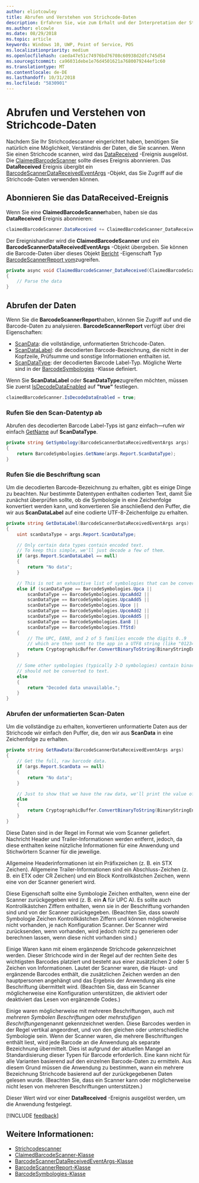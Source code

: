 ```yaml
---
author: eliotcowley
title: Abrufen und Verstehen von Strichcode-Daten
description: Erfahren Sie, wie zum Erhalt und der Interpretation der Strichcode-Daten, die Sie scannen.
ms.author: elcowle
ms.date: 08/29/2018
ms.topic: article
keywords: Windows 10, UWP, Point of Service, POS
ms.localizationpriority: medium
ms.openlocfilehash: caeda47e51c74976bd76708c60938d2dfc745d54
ms.sourcegitcommit: ca96031debe1e76d4501621a7680079244ef1c60
ms.translationtype: MT
ms.contentlocale: de-DE
ms.lasthandoff: 10/31/2018
ms.locfileid: "5830901"
---
```

# <a name="obtain-and-understand-barcode-data"></a>Abrufen und Verstehen von Strichcode-Daten

Nachdem Sie Ihr Strichcodescanner eingerichtet haben, benötigen Sie natürlich eine Möglichkeit, Verständnis der Daten, die Sie scannen. Wenn Sie einen Strichcode scannen, wird das [DataReceived](https://docs.microsoft.com/uwp/api/windows.devices.pointofservice.claimedbarcodescanner.datareceived) -Ereignis ausgelöst. Die [ClaimedBarcodeScanner](https://docs.microsoft.com/uwp/api/windows.devices.pointofservice.claimedbarcodescanner) sollte dieses Ereignis abonnieren. Das **DataReceived** Ereignis übergibt ein [BarcodeScannerDataReceivedEventArgs](https://docs.microsoft.com/uwp/api/windows.devices.pointofservice.barcodescannerdatareceivedeventargs) -Objekt, das Sie Zugriff auf die Strichcode-Daten verwenden können.

## <a name="subscribe-to-the-datareceived-event"></a>Abonnieren Sie das DataReceived-Ereignis

Wenn Sie eine **ClaimedBarcodeScanner**haben, haben sie das **DataReceived** Ereignis abonnieren:

```cs
claimedBarcodeScanner.DataReceived += ClaimedBarcodeScanner_DataReceived;
```

Der Ereignishandler wird die **ClaimedBarcodeScanner** und ein **BarcodeScannerDataReceivedEventArgs** -Objekt übergeben. Sie können die Barcode-Daten über dieses Objekt [Bericht](https://docs.microsoft.com/uwp/api/windows.devices.pointofservice.barcodescannerdatareceivedeventargs.report#Windows_Devices_PointOfService_BarcodeScannerDataReceivedEventArgs_Report) -Eigenschaft Typ [BarcodeScannerReport vom](https://docs.microsoft.com/uwp/api/windows.devices.pointofservice.barcodescannerreport)zugreifen.

```cs
private async void ClaimedBarcodeScanner_DataReceived(ClaimedBarcodeScanner sender, BarcodeScannerDataReceivedEventArgs args)
{
    // Parse the data
}
```

## <a name="get-the-data"></a>Abrufen der Daten

Wenn Sie die **BarcodeScannerReport**haben, können Sie Zugriff auf und die Barcode-Daten zu analysieren. **BarcodeScannerReport** verfügt über drei Eigenschaften:

* [ScanData](https://docs.microsoft.com/uwp/api/windows.devices.pointofservice.barcodescannerreport.scandata): die vollständige, unformatierten Strichcode-Daten.
* [ScanDataLabel](https://docs.microsoft.com/uwp/api/windows.devices.pointofservice.barcodescannerreport.scandatalabel): die decodierten Barcode-Bezeichnung, die nicht in der Kopfzeile, Prüfsumme und sonstige Informationen enthalten ist.
* [ScanDataType](https://docs.microsoft.com/uwp/api/windows.devices.pointofservice.barcodescannerreport.scandatatype): der decodierten Barcode Label-Typ. Mögliche Werte sind in der [BarcodeSymbologies](https://docs.microsoft.com/uwp/api/windows.devices.pointofservice.barcodesymbologies) -Klasse definiert.

Wenn Sie **ScanDataLabel** oder **ScanDataType**zugreifen möchten, müssen Sie zuerst [IsDecodeDataEnabled](https://docs.microsoft.com/uwp/api/windows.devices.pointofservice.claimedbarcodescanner.isdecodedataenabled#Windows_Devices_PointOfService_ClaimedBarcodeScanner_IsDecodeDataEnabled) auf **"true"** festlegen.

```cs
claimedBarcodeScanner.IsDecodeDataEnabled = true;
```

### <a name="get-the-scan-data-type"></a>Rufen Sie den Scan-Datentyp ab

Abrufen des decodierten Barcode Label-Typs ist ganz einfach&mdash;rufen wir einfach [GetName](https://docs.microsoft.com/uwp/api/windows.devices.pointofservice.barcodesymbologies.getname) auf **ScanDataType**.

```cs
private string GetSymbology(BarcodeScannerDataReceivedEventArgs args)
{
    return BarcodeSymbologies.GetName(args.Report.ScanDataType);
}
```

### <a name="get-the-scan-data-label"></a>Rufen Sie die Beschriftung scan

Um die decodierten Barcode-Bezeichnung zu erhalten, gibt es einige Dinge zu beachten. Nur bestimmte Datentypen enthalten codierten Text, damit Sie zunächst überprüfen sollte, ob die Symbologie in eine Zeichenfolge konvertiert werden kann, und konvertieren Sie anschließend den Puffer, die wir aus **ScanDataLabel** auf eine codierte UTF-8-Zeichenfolge zu erhalten.

```cs
private string GetDataLabel(BarcodeScannerDataReceivedEventArgs args)
{
    uint scanDataType = args.Report.ScanDataType;

    // Only certain data types contain encoded text.
    // To keep this simple, we'll just decode a few of them.
    if (args.Report.ScanDataLabel == null)
    {
        return "No data";
    }

    // This is not an exhaustive list of symbologies that can be converted to a string.
    else if (scanDataType == BarcodeSymbologies.Upca ||
        scanDataType == BarcodeSymbologies.UpcaAdd2 ||
        scanDataType == BarcodeSymbologies.UpcaAdd5 ||
        scanDataType == BarcodeSymbologies.Upce ||
        scanDataType == BarcodeSymbologies.UpceAdd2 ||
        scanDataType == BarcodeSymbologies.UpceAdd5 ||
        scanDataType == BarcodeSymbologies.Ean8 ||
        scanDataType == BarcodeSymbologies.TfStd)
    {
        // The UPC, EAN8, and 2 of 5 families encode the digits 0..9
        // which are then sent to the app in a UTF8 string (like "01234").
        return CryptographicBuffer.ConvertBinaryToString(BinaryStringEncoding.Utf8, args.Report.ScanDataLabel);
    }

    // Some other symbologies (typically 2-D symbologies) contain binary data that
    // should not be converted to text.
    else
    {
        return "Decoded data unavailable.";
    }
}
```

### <a name="get-the-raw-scan-data"></a>Abrufen der unformatierten Scan-Daten

Um die vollständige zu erhalten, konvertieren unformatierte Daten aus der Strichcode wir einfach den Puffer, die, den wir aus **ScanData** in eine Zeichenfolge zu erhalten.

```cs
private string GetRawData(BarcodeScannerDataReceivedEventArgs args)
{
    // Get the full, raw barcode data.
    if (args.Report.ScanData == null)
    {
        return "No data";
    }

    // Just to show that we have the raw data, we'll print the value of the bytes.
    else
    {
        return CryptographicBuffer.ConvertBinaryToString(BinaryStringEncoding.Utf8, args.Report.ScanData);
    }
}
```

Diese Daten sind in der Regel im Format wie vom Scanner geliefert. Nachricht Header und Trailer-Informationen werden entfernt, jedoch, da diese enthalten keine nützliche Informationen für eine Anwendung und Stichwörtern Scanner für die jeweilige.

Allgemeine Headerinformationen ist ein Präfixzeichen (z. B. ein STX Zeichen). Allgemeine Trailer-Informationen sind ein Abschluss-Zeichen (z. B. ein ETX oder CR Zeichen) und ein Block Kontrollkästchen Zeichen, wenn eine von der Scanner generiert wird.

Diese Eigenschaft sollte eine Symbologie Zeichen enthalten, wenn eine der Scanner zurückgegeben wird (z. B. ein **A** für UPC A). Es sollte auch Kontrollkästchen Ziffern enthalten, wenn sie in der Beschriftung vorhanden sind und von der Scanner zurückgegeben. (Beachten Sie, dass sowohl Symbologie Zeichen Kontrollkästchen Ziffern und können möglicherweise nicht vorhanden, je nach Konfiguration Scanner. Der Scanner wird zurücksenden, wenn vorhanden, wird jedoch nicht zu generieren oder berechnen lassen, wenn diese nicht vorhanden sind.)

Einige Waren kann mit einem ergänzende Strichcode gekennzeichnet werden. Dieser Strichcode wird in der Regel auf der rechten Seite des wichtigsten Barcodes platziert und besteht aus einer zusätzlichen 2 oder 5 Zeichen von Informationen. Lautet der Scanner waren, die Haupt- und ergänzende Barcodes enthält, die zusätzlichen Zeichen werden an den hauptpersonen angehängt und das Ergebnis der Anwendung als eine Beschriftung übermittelt wird. (Beachten Sie, dass ein Scanner möglicherweise eine Konfiguration unterstützen, die aktiviert oder deaktiviert das Lesen von ergänzende Codes.)

Einige waren möglicherweise mit mehreren Beschriftungen, auch *mit mehreren Symbolen Beschriftungen* oder *mehrstufigen Beschriftungen*genannt gekennzeichnet werden. Diese Barcodes werden in der Regel vertikal angeordnet, und von den gleichen oder unterschiedliche Symbologie sein. Wenn der Scanner waren, die mehrere Beschriftungen enthält liest, wird jede Barcode an die Anwendung als separate Bezeichnung übermittelt. Dies ist aufgrund der aktuellen Mangel an Standardisierung dieser Typen für Barcode erforderlich. Eine kann nicht für alle Varianten basierend auf den einzelnen Barcode-Daten zu ermitteln. Aus diesem Grund müssen die Anwendung zu bestimmen, wann ein mehrere Bezeichnung Strichcode basierend auf der zurückgegebenen Daten gelesen wurde. (Beachten Sie, dass ein Scanner kann oder möglicherweise nicht lesen von mehreren Beschriftungen unterstützen.)

Dieser Wert wird vor einer **DataReceived** -Ereignis ausgelöst werden, um die Anwendung festgelegt.

[!INCLUDE [feedback](./includes/pos-feedback.md)]

## <a name="see-also"></a>Weitere Informationen:
* [Strichcodescanner](pos-barcodescanner.md)
* [ClaimedBarcodeScanner-Klasse](https://docs.microsoft.com/uwp/api/windows.devices.pointofservice.barcodesymbologies.getname)
* [BarcodeScannerDataReceivedEventArgs-Klasse](https://docs.microsoft.com/uwp/api/windows.devices.pointofservice.barcodescannerdatareceivedeventargs)
* [BarcodeScannerReport-Klasse](https://docs.microsoft.com/uwp/api/windows.devices.pointofservice.barcodescannerreport)
* [BarcodeSymbologies-Klasse](https://docs.microsoft.com/uwp/api/windows.devices.pointofservice.barcodesymbologies)